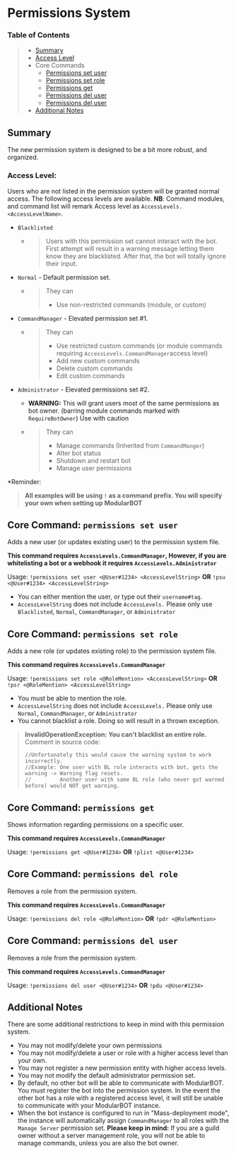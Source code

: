 # Permissions System

### Table of Contents
> * [Summary](#summary)
> * [Access Level](#access-level)
> * Core Commands
>    * [Permissions set user](#core-command-permissions-set-user)
>    * [Permissions set role](#core-command-permissions-set-role)
>    * [Permissions get](#core-command-permissions-get)
>    * [Permissions del user](#core-command-permissions-del-user)
>    * [Permissions del user](#core-command-permissions-del-user)
> * [Additional Notes](#additional-notes)
## Summary
The new permission system is designed to be a bit more robust, and organized.

### Access Level:
Users who are not listed in the permission system will be granted normal access. The following access levels are available.
**NB**: Command modules, and command list will remark Access level as `AccessLevels.<AccessLevelName>`.

* `Blacklisted`

   * >Users with this permission set cannot interact with the bot. First attempt will result in a warning message letting them know they are blacklisted. After that, the bot will totally ignore their input.

* `Normal` - Default permission set. 

   * >They can
     >* Use non-restricted commands (module, or custom)

* `CommandManager` - Elevated permission set #1. 

   * >They can
     >* Use restricted custom commands (or module commands requiring `AccessLevels.CommandManager`access level)
     >* Add new custom commands
     >* Delete custom commands
     >* Edit custom commands

* `Administrator` - Elevated permissions set #2. 
   * **WARNING:** This will grant users most of the same permissions as bot owner. (barring module commands marked with `RequireBotOwner`) Use with caution

   * >They can
     >* Manage commands (Inherited from `CommandManger`)
     >* Alter bot status
     >* Shutdown and restart bot
     >* Manage user permissions
     
*Reminder:
>**All examples will be using `!` as a command prefix. You will specify your own when setting up ModularBOT**

## Core Command: `permissions set user`
Adds a new user (or updates existing user) to the permission system file. 

**This command requires `AccessLevels.CommandManager`, However, if you are whitelisting a bot or a webhook it requires `AccessLevels.Administrator`**

Usage: `!permissions set user <@User#1234> <AccessLevelString>` **OR** `!psu <@User#1234> <AccessLevelString>`
* You can either mention the user, or type out their `username#tag`.
* `AccessLevelString` does not include `AccessLevels.` Please only use `Blacklisted`, `Normal`, `CommandManager`, or `Administrator`


## Core Command: `permissions set role`
Adds a new role (or updates existing role) to the permission system file.

**This command requires `AccessLevels.CommandManager`**

Usage: `!permissions set role <@RoleMention> <AccessLevelString>` **OR** `!psr <@RoleMention> <AccessLevelString>`
* You must be able to mention the role.
* `AccessLevelString` does not include `AccessLevels.` Please only use `Normal`, `CommandManager`, or `Administrator`
* You cannot blacklist a role. Doing so will result in a thrown exception.
>**InvalidOperationException: You can't blacklist an entire role.** Comment in source code:
>```
>//Unfortunately this would cause the warning system to work incorrectly.
>//Example: One user with BL role interacts with bot, gets the warning -> Warning flag resets.
>//         Another user with same BL role (who never got warned before) would NOT get warning.
>```

## Core Command: `permissions get`
Shows information regarding permissions on a specific user.

**This command requires `AccessLevels.CommandManager`**

Usage: `!permissions get <@User#1234>` **OR** `!plist <@User#1234>`

## Core Command: `permissions del role`
Removes a role from the permission system.

**This command requires `AccessLevels.CommandManager`**

Usage: `!permissions del role <@RoleMention>` **OR** `!pdr <@RoleMention>`

## Core Command: `permissions del user`
Removes a role from the permission system.

**This command requires `AccessLevels.CommandManager`**

Usage: `!permissions del user <@User#1234>` **OR** `!pdu <@User#1234>`

## Additional Notes
There are some additional restrictions to keep in mind with this permission system.

* You may not modify/delete your own permissions
* You may not modify/delete a user or role with a higher access level than your own.
* You may not register a new permission entity with higher access levels.
* You may not modify the default administrator permission set.
* By default, no other bot will be able to communicate with ModularBOT. You must register the bot into the permission system. In the event the other bot has a role with a registered access level, it will still be unable to communicate with your ModularBOT instance.
* When the bot instance is configured  to run in "Mass-deployment mode", the instance will automatically assign `CommandManager` to all roles with the `Manage Server` permission set. **Please keep in mind:** If you are a guild owner without a server management role, you will not be able to manage commands, unless you are also the bot owner.
